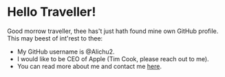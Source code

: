 # Hello Traveller!
Good morrow traveller, thee has't just hath found mine own GitHub profile. This may beest of int'rest to thee:
- My GitHub username is @Alichu2.
- I would like to be CEO of Apple (Tim Cook, please reach out to me).
- You can read more about me and contact me [here](https://nauke.com/).

<!---
Alichu2/Alichu2 is a ✨ special ✨ repository because its `README.md` (this file) appears on your GitHub profile.
You can click the Preview link to take a look at your changes.
--->
